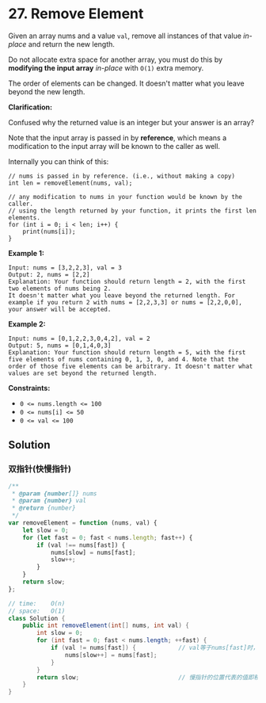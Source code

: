 # 27. Remove Element

Given an array nums and a value `val`, remove all instances of that value _in-place_ and return the new length.

Do not allocate extra space for another array, you must do this by **modifying the input array** _in-place_ with `O(1)` extra memory.

The order of elements can be changed. It doesn't matter what you leave beyond the new length.

**Clarification:**

Confused why the returned value is an integer but your answer is an array?

Note that the input array is passed in by **reference**, which means a modification to the input array will be known to the caller as well.

Internally you can think of this:

```
// nums is passed in by reference. (i.e., without making a copy)
int len = removeElement(nums, val);

// any modification to nums in your function would be known by the caller.
// using the length returned by your function, it prints the first len elements.
for (int i = 0; i < len; i++) {
    print(nums[i]);
}
```

**Example 1:**

```text
Input: nums = [3,2,2,3], val = 3
Output: 2, nums = [2,2]
Explanation: Your function should return length = 2, with the first two elements of nums being 2.
It doesn't matter what you leave beyond the returned length. For example if you return 2 with nums = [2,2,3,3] or nums = [2,2,0,0], your answer will be accepted.
```

**Example 2:**

```text
Input: nums = [0,1,2,2,3,0,4,2], val = 2
Output: 5, nums = [0,1,4,0,3]
Explanation: Your function should return length = 5, with the first five elements of nums containing 0, 1, 3, 0, and 4. Note that the order of those five elements can be arbitrary. It doesn't matter what values are set beyond the returned length.
```

**Constraints:**

-   `0 <= nums.length <= 100`
-   `0 <= nums[i] <= 50`
-   `0 <= val <= 100`

## Solution

### 双指针(快慢指针)

```javascript
/**
 * @param {number[]} nums
 * @param {number} val
 * @return {number}
 */
var removeElement = function (nums, val) {
    let slow = 0;
    for (let fast = 0; fast < nums.length; fast++) {
        if (val !== nums[fast]) {
            nums[slow] = nums[fast];
            slow++;
        }
    }
    return slow;
};
```

```java
// time: 	O(n)
// space: 	O(1)
class Solution {
    public int removeElement(int[] nums, int val) {
		int slow = 0;
        for (int fast = 0; fast < nums.length; ++fast) {
            if (val != nums[fast]) {			// val等于nums[fast]时，慢指针不动
                nums[slow++] = nums[fast];
            }
        }
        return slow;							// 慢指针的位置代表的值即移除后数组的新长度
    }
}
```
